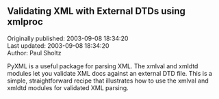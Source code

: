 ## Validating XML with External DTDs using xmlproc  
Originally published: 2003-09-08 18:34:20  
Last updated: 2003-09-08 18:34:20  
Author: Paul Sholtz  
  
PyXML is a useful package for parsing XML. The xmlval and xmldtd modules let you validate XML docs against an external DTD file. This is a simple, straightforward recipe that illustrates how to use the xmlval and xmldtd modules for validated XML parsing.
